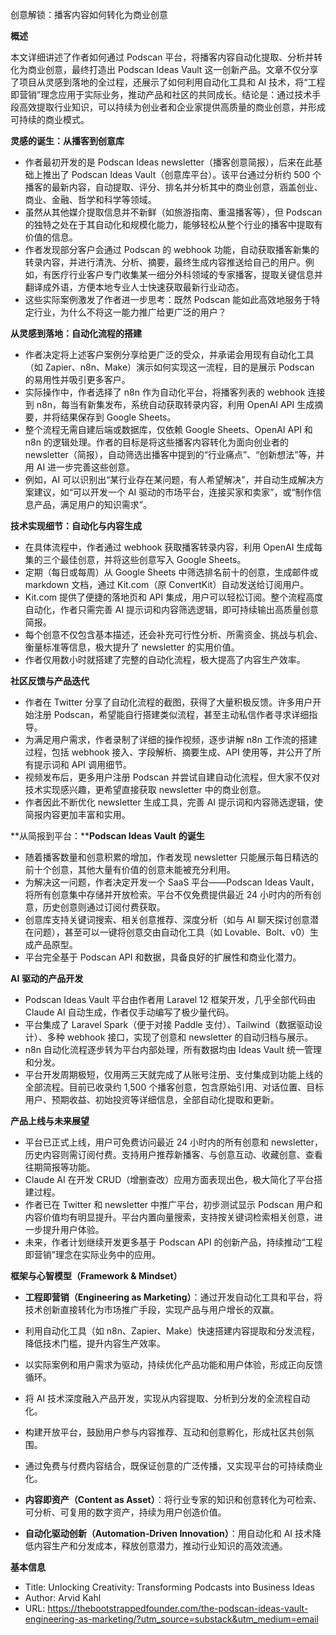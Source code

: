 创意解锁：播客内容如何转化为商业创意

  

**概述**

  

本文详细讲述了作者如何通过 Podscan 平台，将播客内容自动化提取、分析并转化为商业创意，最终打造出 Podscan Ideas Vault 这一创新产品。文章不仅分享了项目从灵感到落地的全过程，还展示了如何利用自动化工具和 AI 技术，将“工程即营销”理念应用于实际业务，推动产品和社区的共同成长。结论是：通过技术手段高效提取行业知识，可以持续为创业者和企业家提供高质量的商业创意，并形成可持续的商业模式。

  

**灵感的诞生：从播客到创意库**

- 作者最初开发的是 Podscan Ideas newsletter（播客创意简报），后来在此基础上推出了 Podscan Ideas Vault（创意库平台）。该平台通过分析约 500 个播客的最新内容，自动提取、评分、排名并分析其中的商业创意，涵盖创业、商业、金融、哲学和科学等领域。
- 虽然从其他媒介提取信息并不新鲜（如旅游指南、重温播客等），但 Podscan 的独特之处在于其自动化和规模化能力，能够轻松从整个行业的播客中提取有价值的信息。
- 作者发现部分客户会通过 Podscan 的 webhook 功能，自动获取播客新集的转录内容，并进行清洗、分析、摘要，最终生成内容推送给自己的用户。例如，有医疗行业客户专门收集某一细分外科领域的专家播客，提取关键信息并翻译成外语，方便本地专业人士快速获取最新行业动态。
- 这些实际案例激发了作者进一步思考：既然 Podscan 能如此高效地服务于特定行业，为什么不将这一能力推广给更广泛的用户？

  

**从灵感到落地：自动化流程的搭建**

- 作者决定将上述客户案例分享给更广泛的受众，并承诺会用现有自动化工具（如 Zapier、n8n、Make）演示如何实现这一流程，目的是展示 Podscan 的易用性并吸引更多客户。
- 实际操作中，作者选择了 n8n 作为自动化平台，将播客列表的 webhook 连接到 n8n，每当有新集发布，系统自动获取转录内容，利用 OpenAI API 生成摘要，并将结果保存到 Google Sheets。
- 整个流程无需自建后端或数据库，仅依赖 Google Sheets、OpenAI API 和 n8n 的逻辑处理。作者的目标是将这些播客内容转化为面向创业者的 newsletter（简报），自动筛选出播客中提到的“行业痛点”、“创新想法”等，并用 AI 进一步完善这些创意。
- 例如，AI 可以识别出“某行业存在某问题，有人希望解决”，并自动生成解决方案建议，如“可以开发一个 AI 驱动的市场平台，连接买家和卖家”，或“制作信息产品，满足用户的知识需求”。

  

**技术实现细节：自动化与内容生成**

- 在具体流程中，作者通过 webhook 获取播客转录内容，利用 OpenAI 生成每集的三个最佳创意，并将这些创意写入 Google Sheets。
- 定期（每日或每周）从 Google Sheets 中筛选排名前十的创意，生成邮件或 markdown 文档，通过 Kit.com（原 ConvertKit）自动发送给订阅用户。
- Kit.com 提供了便捷的落地页和 API 集成，用户可以轻松订阅。整个流程高度自动化，作者只需完善 AI 提示词和内容筛选逻辑，即可持续输出高质量创意简报。
- 每个创意不仅包含基本描述，还会补充可行性分析、所需资金、挑战与机会、衡量标准等信息，极大提升了 newsletter 的实用价值。
- 作者仅用数小时就搭建了完整的自动化流程，极大提高了内容生产效率。

  

**社区反馈与产品迭代**

- 作者在 Twitter 分享了自动化流程的截图，获得了大量积极反馈。许多用户开始注册 Podscan，希望能自行搭建类似流程，甚至主动私信作者寻求详细指导。
- 为满足用户需求，作者录制了详细的操作视频，逐步讲解 n8n 工作流的搭建过程，包括 webhook 接入、字段解析、摘要生成、API 使用等，并公开了所有提示词和 API 调用细节。
- 视频发布后，更多用户注册 Podscan 并尝试自建自动化流程，但大家不仅对技术实现感兴趣，更希望直接获取 newsletter 中的商业创意。
- 作者因此不断优化 newsletter 生成工具，完善 AI 提示词和内容筛选逻辑，使简报内容更加丰富和实用。

  

**从简报到平台：****Podscan Ideas Vault** **的诞生**

- 随着播客数量和创意积累的增加，作者发现 newsletter 只能展示每日精选的前十个创意，其他大量有价值的创意未能被充分利用。
- 为解决这一问题，作者决定开发一个 SaaS 平台——Podscan Ideas Vault，将所有创意集中存储并开放检索。平台不仅免费提供最近 24 小时内的所有创意，历史创意则通过订阅付费获取。
- 创意库支持关键词搜索、相关创意推荐、深度分析（如与 AI 聊天探讨创意潜在问题），甚至可以一键将创意交由自动化工具（如 Lovable、Bolt、v0）生成产品原型。
- 平台完全基于 Podscan API 和数据，具备良好的扩展性和商业化潜力。

  

**AI** **驱动的产品开发**

- Podscan Ideas Vault 平台由作者用 Laravel 12 框架开发，几乎全部代码由 Claude AI 自动生成，作者仅手动编写了极少量代码。
- 平台集成了 Laravel Spark（便于对接 Paddle 支付）、Tailwind（数据驱动设计）、多种 webhook 接口，实现了创意和 newsletter 的自动归档与展示。
- n8n 自动化流程逐步转为平台内部处理，所有数据均由 Ideas Vault 统一管理和分发。
- 平台开发周期极短，仅用两三天就完成了从账号注册、支付集成到功能上线的全部流程。目前已收录约 1,500 个播客创意，包含原始引用、对话位置、目标用户、预期收益、初始投资等详细信息，全部自动化提取和更新。

  

**产品上线与未来展望**

- 平台已正式上线，用户可免费访问最近 24 小时内的所有创意和 newsletter，历史内容则需订阅付费。支持用户推荐新播客、与创意互动、收藏创意、查看往期简报等功能。
- Claude AI 在开发 CRUD（增删查改）应用方面表现出色，极大简化了平台搭建过程。
- 作者已在 Twitter 和 newsletter 中推广平台，初步测试显示 Podscan 用户和内容价值均有明显提升。平台内置向量搜索，支持按关键词检索相关创意，进一步提升用户体验。
- 未来，作者计划继续开发更多基于 Podscan API 的创新产品，持续推动“工程即营销”理念在实际业务中的应用。

  

**框架与心智模型（****Framework & Mindset****）**

- **工程即营销（****Engineering as Marketing****）**：通过开发自动化工具和平台，将技术创新直接转化为市场推广手段，实现产品与用户增长的双赢。

- 利用自动化工具（如 n8n、Zapier、Make）快速搭建内容提取和分发流程，降低技术门槛，提升内容生产效率。
- 以实际案例和用户需求为驱动，持续优化产品功能和用户体验，形成正向反馈循环。
- 将 AI 技术深度融入产品开发，实现从内容提取、分析到分发的全流程自动化。
- 构建开放平台，鼓励用户参与内容推荐、互动和创意孵化，形成社区共创氛围。
- 通过免费与付费内容结合，既保证创意的广泛传播，又实现平台的可持续商业化。

- **内容即资产（****Content as Asset****）**：将行业专家的知识和创意转化为可检索、可分析、可复用的数字资产，持续为用户创造价值。
- **自动化驱动创新（****Automation-Driven Innovation****）**：用自动化和 AI 技术降低内容生产和分发成本，释放创意潜力，推动行业知识的高效流通。

  

**基本信息**

- Title: Unlocking Creativity: Transforming Podcasts into Business Ideas
- Author: Arvid Kahl
- URL: https://thebootstrappedfounder.com/the-podscan-ideas-vault-engineering-as-marketing/?utm_source=substack&utm_medium=email
